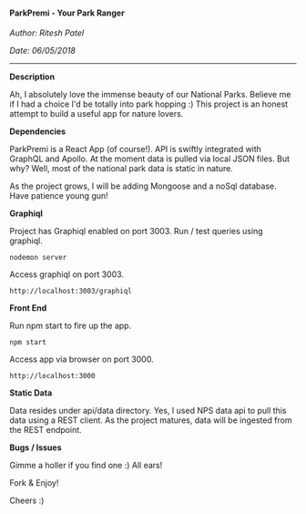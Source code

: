 #### ParkPremi - Your Park Ranger

*Author: Ritesh Patel*

*Date: 06/05/2018*

---

**Description**

Ah, I absolutely love the immense beauty of our National Parks. Believe me if I had a choice I'd be totally into park hopping :) This project is an honest attempt to build a useful app for nature lovers. 

**Dependencies**

ParkPremi is a React App (of course!). API is swiftly integrated with GraphQL and Apollo. At the moment data is pulled via local JSON files. But why? Well, most of the national park data is static in nature.  

As the project grows, I will be adding Mongoose and a noSql database. Have patience young gun!

**Graphiql**

Project has Graphiql enabled on port 3003. Run / test queries using graphiql.

```
nodemon server
```

Access graphiql on port 3003.

```
http://localhost:3003/graphiql
```

**Front End**

Run npm start to fire up the app.

```
npm start
```

Access app via browser on port 3000.

```
http://localhost:3000
```

**Static Data**

Data resides under api/data directory. Yes, I used NPS data api to pull this data using a REST client. As the project matures, data will be ingested from the REST endpoint.

**Bugs / Issues**

Gimme a holler if you find one :) All ears!

Fork & Enjoy!

Cheers :)


